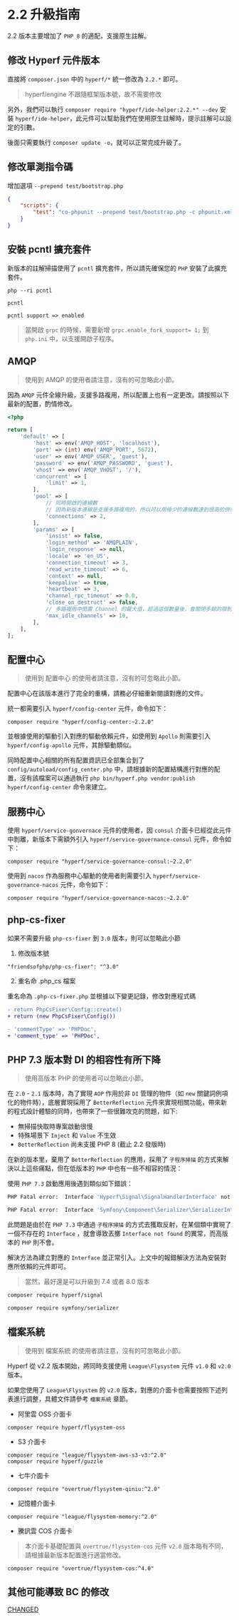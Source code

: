 # 2.2 升級指南

2.2 版本主要增加了 `PHP 8` 的適配，支援原生註解。

## 修改 Hyperf 元件版本

直接將 `composer.json` 中的 `hyperf/*` 統一修改為 `2.2.*` 即可。

> hyperf/engine 不跟隨框架版本號，故不需要修改

另外，我們可以執行 `composer require "hyperf/ide-helper:2.2.*" --dev` 安裝 `hyperf/ide-helper`，此元件可以幫助我們在使用原生註解時，提示註解可以設定的引數。

後面只需要執行 `composer update -o`，就可以正常完成升級了。

## 修改單測指令碼

增加選項 `--prepend test/bootstrap.php` 

```json
{
    "scripts": {
        "test": "co-phpunit --prepend test/bootstrap.php -c phpunit.xml --colors=always"
    }
}
```

## 安裝 pcntl 擴充套件

新版本的註解掃描使用了 `pcntl` 擴充套件，所以請先確保您的 `PHP` 安裝了此擴充套件。

```shell
php --ri pcntl

pcntl

pcntl support => enabled
```

> 當開啟 `grpc` 的時候，需要新增 `grpc.enable_fork_support= 1;` 到 `php.ini` 中，以支援開啟子程序。

## AMQP

> 使用到 AMQP 的使用者請注意，沒有的可忽略此小節。

因為 `AMQP` 元件全線升級，支援多路複用，所以配置上也有一定更改。請按照以下最新的配置，酌情修改。

```php
<?php

return [
    'default' => [
        'host' => env('AMQP_HOST', 'localhost'),
        'port' => (int) env('AMQP_PORT', 5672),
        'user' => env('AMQP_USER', 'guest'),
        'password' => env('AMQP_PASSWORD', 'guest'),
        'vhost' => env('AMQP_VHOST', '/'),
        'concurrent' => [
            'limit' => 1,
        ],
        'pool' => [
            // 同時開啟的連線數
            // 因為新版本連線是支援多路複用的，所以可以用極少的連線數達到很高的併發
            'connections' => 2,
        ],
        'params' => [
            'insist' => false,
            'login_method' => 'AMQPLAIN',
            'login_response' => null,
            'locale' => 'en_US',
            'connection_timeout' => 3,
            'read_write_timeout' => 6,
            'context' => null,
            'keepalive' => true,
            'heartbeat' => 3,
            'channel_rpc_timeout' => 0.0,
            'close_on_destruct' => false,
            // 多路複用中閒置 Channel 的最大值，超過這個數量後，會關閉多餘的限制 Channel
            'max_idle_channels' => 10,
        ],
    ],
];

```

## 配置中心

> 使用到 配置中心 的使用者請注意，沒有的可忽略此小節。

配置中心在該版本進行了完全的重構，請務必仔細重新閱讀對應的文件。

統一都需要引入 `hyperf/config-center` 元件，命令如下：

```shell
composer require "hyperf/config-center:~2.2.0"
```

並根據使用的驅動引入對應的驅動依賴元件，如使用到 `Apollo` 則需要引入 `hyperf/config-apollo` 元件，其餘驅動類似。

同時配置中心相關的所有配置資訊已全部集合到了 `config/autoload/config_center.php` 中，請根據新的配置結構進行對應的配置，沒有該檔案可以通過執行 `php bin/hyperf.php vendor:publish hyperf/config-center` 命令來建立。

## 服務中心

使用 `hyperf/service-gonvernace` 元件的使用者，因 `consul` 介面卡已經從此元件中剝離，新版本下需額外引入 `hyperf/service-governance-consul` 元件，命令如下：

```shell
composer require "hyperf/service-governance-consul:~2.2.0"
```

使用到 `nacos` 作為服務中心驅動的使用者則需要引入 `hyperf/service-governance-nacos` 元件，命令如下：

```shell
composer require "hyperf/service-governance-nacos:~2.2.0"
```

## php-cs-fixer

如果不需要升級 `php-cs-fixer` 到 `3.0` 版本，則可以忽略此小節

1. 修改版本號

```
"friendsofphp/php-cs-fixer": "^3.0"
```

2. 重名命 .php_cs 檔案

重名命為 `.php-cs-fixer.php` 並根據以下變更記錄，修改對應程式碼

```diff
- return PhpCsFixer\Config::create()
+ return (new PhpCsFixer\Config())

- 'commentType' => 'PHPDoc',
+ 'comment_type' => 'PHPDoc',
```

## PHP 7.3 版本對 DI 的相容性有所下降

> 使用高版本 PHP 的使用者可以忽略此小節。

在 `2.0` - `2.1` 版本時，為了實現 `AOP` 作用於非 `DI` 管理的物件（如 `new` 關鍵詞例項化的物件時），底層實現採用了 `BetterReflection` 元件來實現相關功能，帶來新的程式設計體驗的同時，也帶來了一些很難攻克的問題，如下:

- 無掃描快取時專案啟動很慢
- 特殊場景下 `Inject` 和 `Value` 不生效
- `BetterReflection` 尚未支援 PHP 8 (截止 2.2 發版時)

在新的版本里，棄用了 `BetterReflection` 的應用，採用了 `子程序掃描` 的方式來解決以上這些痛點，但在低版本的 `PHP` 中也有一些不相容的情況：

使用 `PHP 7.3` 啟動應用後遇到類似如下錯誤：

```bash
PHP Fatal error:  Interface 'Hyperf\Signal\SignalHandlerInterface' not found in vendor/hyperf/process/src/Handler/ProcessStopHandler.php on line 17

PHP Fatal error:  Interface 'Symfony\Component\Serializer\SerializerInterface' not found in vendor/hyperf/utils/src/Serializer/Serializer.php on line 46
```

此問題是由於在 `PHP 7.3` 中通過 `子程序掃描` 的方式去獲取反射，在某個類中實現了一個不存在的 `Interface` ，就會導致丟擲 `Interface not found` 的異常，而高版本的 `PHP` 則不會。

解決方法為建立對應的 `Interface` 並正常引入。上文中的報錯解決方法為安裝對應所依賴的元件即可。

> 當然，最好還是可以升級到 7.4 或者 8.0 版本

```bash
composer require hyperf/signal

composer require symfony/serializer
```

## 檔案系統

> 使用到 檔案系統 的使用者請注意，沒有的可忽略此小節。

Hyperf 從 v2.2 版本開始，將同時支援使用 `League\Flysystem` 元件 `v1.0` 和 `v2.0` 版本。

如果您使用了 `League\Flysystem` 的 `v2.0` 版本，對應的介面卡也需要按照下述列表進行調整，具體文件請參考 `檔案系統` 章節。

- 阿里雲 OSS 介面卡

```shell
composer require hyperf/flysystem-oss
```

- S3 介面卡

```shell
composer require "league/flysystem-aws-s3-v3:^2.0"
composer require hyperf/guzzle
```

- 七牛介面卡

```shell
composer require "overtrue/flysystem-qiniu:^2.0"
```

- 記憶體介面卡

```shell
composer require "league/flysystem-memory:^2.0"
```

- 騰訊雲 COS 介面卡

> 本介面卡基礎配置與 `overtrue/flysystem-cos` 元件 `v2.0` 版本略有不同，請根據最新版本配置進行適當修改。

```shell
composer require "overtrue/flysystem-cos:^4.0"
```

## 其他可能導致 BC 的修改

[CHANGED](https://github.com/hyperf/hyperf/blob/2.2/CHANGELOG-2.2.md#changed)
